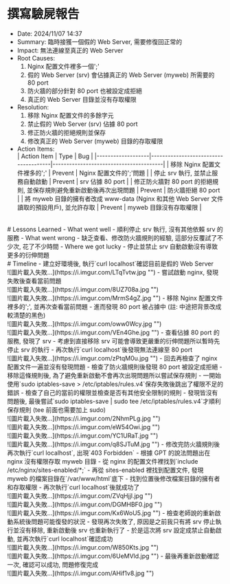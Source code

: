 # 撰寫驗屍報告
- Date: 2024/11/07  14:37
- Summary: 臨時接獲一個假的 Web Server, 需要修復回正常的
- Impact: 無法連線至真正的 Web Server
- Root Causes: 
    1. Nginx 配置文件裡多一個';'
    2. 假的 Web Server (srv) 會佔據真正的 Web Server (myweb) 所需要的 80 port
    3. 防火牆的部分針對 80 port 也被設定成拒絕
    4. 真正的 Web Server 目錄並沒有存取權限 
- Resolution: 
    1. 移除 Nginx 配置文件的多餘字元
    2. 禁止假的 Web Server (srv) 佔據 80 port
    3. 修正防火牆的拒絕規則並保存
    4. 修改真正的 Web Server (myweb) 目錄的存取權限
- Action Items: <br>
| Action Item              | Type                       | Bug                       |
|-------------------|--------------------------------------|----------------------------------------|
| 移除 Nginx 配置文件裡多的';'          | Prevent                            | Nginx 配置文件的';'問題                                 |
| 停止 srv 執行, 並禁止服務自動啟動          | Prevent            | srv 佔據 80 port               |
| 修正防火牆對 80 port 的拒絕規則, 並保存規則避免重新啟動後再次出現問題       | Prevent                            | 防火牆拒絕 80 port                            |
| 將 myweb 目錄的擁有者改成 www-data (Nginx 和其他 Web Server 文件讀取的預設用戶), 並允許存取        | Prevent                    | myweb 目錄沒有存取權限                      |

<br>
# Lessons Learned
- What went well
    - 順利停止 srv 執行, 沒有其他依賴 srv 的服務
- What went wrong
    - 缺乏查看、修改防火牆規則的經驗, 這部分反覆試了不少次, 花了不少時間
- Where we got lucky
    - 停止並禁止 srv 自動啟動沒有導致更多的衍伸問題


<br>
# Timeline
- 建立好環境後, 執行`curl localhost`確認目前是假的 Web Server
<br>![圖片載入失敗...](https://i.imgur.com/LTqTvtw.jpg "")
- 嘗試啟動 nginx, 發現失敗後查看當前問題
<br>![圖片載入失敗...](https://i.imgur.com/8UZ708a.jpg "")
<br>![圖片載入失敗...](https://i.imgur.com/MrmS4gZ.jpg "")
- 移除 Nginx 配置文件裡多的';', 並再次查看當前問題
- 進而發現 80 port 被占據中 (註: 中途把背景改成較清楚的黑色)
<br>![圖片載入失敗...](https://i.imgur.com/oww0Wcy.jpg "")
<br>![圖片載入失敗...](https://i.imgur.com/VEn4Ghe.jpg "")
- 查看佔據 80 port 的服務, 發現了 srv
- 考慮到直接移除 srv 可能會導致更嚴重的衍伸問題所以暫時先停止 srv 的執行
- 再次執行`curl localhost`後發現無法連線至 80 port
<br>![圖片載入失敗...](https://i.imgur.com/zPtqM0u.jpg "")
- 回去再檢查了 nginx 配置文件一遍並沒有發現問題
- 檢查了防火牆規則後發現 80 port 被設定成拒絕
- 移除這條規則後, 為了避免重新啟動不會再次出現問題所以嘗試保存規則
- 一開始使用`sudo iptables-save > /etc/iptables/rules.v4`保存失敗後跳出了權限不足的錯誤
- 檢查了自己的當前的權限並檢查是否有其他安全限制的規則
- 發現皆沒有問題後, 最後嘗試`sudo iptables-save | sudo tee /etc/iptables/rules.v4`才順利保存規則 (tee 前面也需要加上 sudo)
<br>![圖片載入失敗...](https://i.imgur.com/2NhmPLg.jpg "")
<br>![圖片載入失敗...](https://i.imgur.com/eW54Owi.jpg "")
<br>![圖片載入失敗...](https://i.imgur.com/YC1URaT.jpg "")
<br>![圖片載入失敗...](https://i.imgur.com/q8SJTuM.jpg "")
- 修改完防火牆規則後再次執行`curl localhost`, 出現`403 Forbidden`
- 根據 GPT 的說法問題出在 nginx 沒有權限存取 myweb 目錄
- 從 nginx 的配置文件裡找到`include /etc/nginx/sites-enabled/*;`
- 再從 sites-enabled 裡找到配置文件, 發現 myweb 的檔案目錄在`/var/www/html`底下
- 找到位置後修改檔案目錄的擁有者和存取權限
- 再次執行`curl localhost`後就成功了
<br>![圖片載入失敗...](https://i.imgur.com/ZVqHjjl.jpg "")
<br>![圖片載入失敗...](https://i.imgur.com/DGMHBF0.jpg "")
<br>![圖片載入失敗...](https://i.imgur.com/Kx6WoU5.jpg "")
- 檢查老師說的重新啟動系統後問題可能復發的狀況
- 發現再次失敗了, 原因是之前我只有將 srv 停止執行並沒有移除, 重新啟動後 srv 也重新執行了
- 於是這次將 srv 設定成禁止自動啟動, 並再次執行`curl localhost`確認成功
<br>![圖片載入失敗...](https://i.imgur.com/W850Kts.jpg "")
<br>![圖片載入失敗...](https://i.imgur.com/6UeMVld.jpg "")
- 最後再重新啟動確認一次, 確認可以成功, 問題修復完成
<br>![圖片載入失敗...](https://i.imgur.com/AHif1v8.jpg "")
